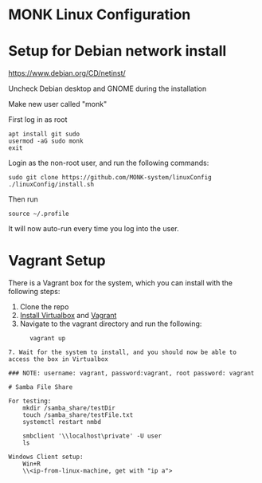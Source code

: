 # MONK Linux Configuration

# Setup for Debian network install
https://www.debian.org/CD/netinst/

Uncheck Debian desktop and GNOME during the installation

Make new user called "monk"

First log in as root

    apt install git sudo
    usermod -aG sudo monk
    exit
    
Login as the non-root user, and run the following commands:

    sudo git clone https://github.com/MONK-system/linuxConfig
    ./linuxConfig/install.sh
    

Then run 
    
    source ~/.profile
    
It will now auto-run every time you log into the user.

# Vagrant Setup
There is a Vagrant box for the system, which you can install with the following steps:
1. Clone the repo
2. [Install Virtualbox](https://www.virtualbox.org/wiki/Downloads) and [Vagrant](https://developer.hashicorp.com/vagrant/install?product_intent=vagrant#linux)
3. Navigate to the vagrant directory and run the following:
```
      vagrant up
```
```
7. Wait for the system to install, and you should now be able to access the box in Virtualbox

### NOTE: username: vagrant, password:vagrant, root password: vagrant

# Samba File Share 

For testing:
    mkdir /samba_share/testDir
    touch /samba_share/testFile.txt
    systemctl restart nmbd

    smbclient '\\localhost\private' -U user
    ls

Windows Client setup:
    Win+R
    \\<ip-from-linux-machine, get with "ip a">
    
